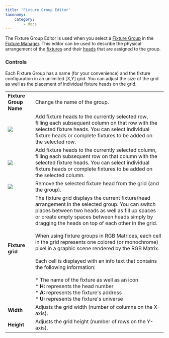 ```yaml
---
title: 'Fixture Group Editor'
taxonomy:
    category:
        - docs
---
```


The Fixture Group Editor is used when you select a [Fixture Group](/basics/glossary-and-concepts#fixture-group) in the [Fixture Manager](fixturemanager.html). This editor can be used to describe the physical arrangement of the [fixtures](/basics/glossary-and-concepts#fixtures) and their [heads](/basics/glossary-and-concepts#head) that are assigned to the group.

### Controls

Each Fixture Group has a name (for your convenience) and the fixture configuration in an unlimited \[X,Y\] grid. You can adjust the size of the grid as well as the placement of individual fixture heads on the grid.

|     |     |
| --- | --- |
| **Fixture Group Name** | Change the name of the group. |
| ![](/basics/forward.png) | Add fixture heads to the currently selected row, filling each subsequent column on that row with the selected fixture heads. You can select individual fixture heads or complete fixtures to be added on the selected row. |
| ![](/basics/down.png) | Add fixture heads to the currently selected column, filling each subsequent row on that column with the selected fixture heads. You can select individual fixture heads or complete fixtures to be added on the selected column. |
| ![](/basics/edit_remove.png) | Remove the selected fixture head from the grid (and the group). |
| **Fixture grid** | The fixture grid displays the current fixture/head arrangement in the selected group. You can switch places between two heads as well as fill up spaces or create empty spaces between heads simply by dragging the heads on top of each other in the grid.<br><br>When using fixture groups in RGB Matrices, each cell in the grid represents one colored (or monochrome) pixel in a graphic scene rendered by the RGB Matrix.<br><br>Each cell is displayed with an info text that contains the following information:<br><br>* The name of the fixture as well as an icon<br>* **H:** represents the head number<br>* **A:** represents the fixture's address<br>* **U:** represents the fixture's universe |
| **Width** | Adjusts the grid width (number of columns on the X-axis). |
| **Height** | Adjusts the grid height (number of rows on the Y-axis). |